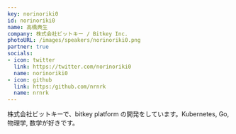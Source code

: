 ```yaml
---
key: norinoriki0
id: norinoriki0
name: 高橋典生
company: 株式会社ビットキー / Bitkey Inc.
photoURL: /images/speakers/norinoriki0.png
partner: true
socials:
- icon: twitter
  link: https://twitter.com/norinoriki0
  name: norinoriki0
- icon: github
  link: https:/github.com/nrnrk
  name: nrnrk
---
```

株式会社ビットキーで、bitkey platform の開発をしています。Kubernetes, Go, 物理学, 数学が好きです。